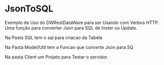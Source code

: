 # JsonToSQL
Exemplo de Uso do DWRestDataWare para ser Usando com Verbos HTTP. Uma função para converter Json para SQL de Inster ou Update.

Na Pasta SQL tem o sql para criacao da Tabela

Na Pasta Model/Util tem a Funcao que converte Json para  SQ

Na pasta Client um Projeto para Testar o servidor.


